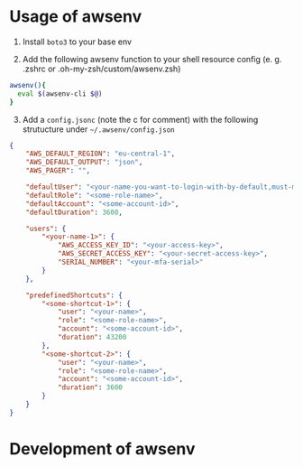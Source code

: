 
# Usage of awsenv

1. Install `boto3` to your base env

2. Add the following awsenv function to your shell resource config (e. g. .zshrc or .oh-my-zsh/custom/awsenv.zsh)

```sh
awsenv(){
  eval $(awsenv-cli $@)
}
```

3. Add a `config.jsonc` (note the c for comment) with the following strutucture under `~/.awsenv/config.json`

```json
{
    "AWS_DEFAULT_REGION": "eu-central-1",
    "AWS_DEFAULT_OUTPUT": "json",
    "AWS_PAGER": "",

    "defaultUser": "<your-name-you-want-to-login-with-by-default,must-match-a-name-below-in-users>",
    "defaultRole": "<some-role-name>",
    "defaultAccount": "<some-account-id>",
    "defaultDuration": 3600,

    "users": {
        "<your-name-1>": {
            "AWS_ACCESS_KEY_ID": "<your-access-key>",
            "AWS_SECRET_ACCESS_KEY": "<your-secret-access-key>",
            "SERIAL_NUMBER": "<your-mfa-serial>"
        }
    },

    "predefinedShortcuts": {
        "<some-shortcut-1>": {
            "user": "<your-name>",
            "role": "<some-role-name>",
            "account": "<some-account-id>",
            "duration": 43200
        },
        "<some-shortcut-2>": {
            "user": "<your-name>",
            "role": "<some-role-name>",
            "account": "<some-account-id>",
            "duration": 3600
        }
    }
}
```

# Development of awsenv
